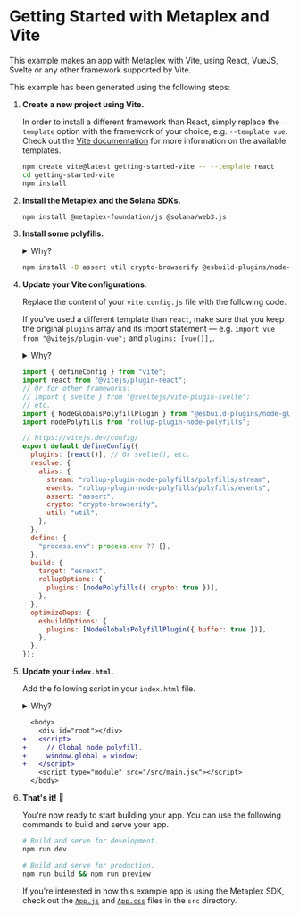 # Getting Started with Metaplex and Vite

This example makes an app with Metaplex with Vite, using React, VueJS, Svelte or any other framework supported by Vite.

This example has been generated using the following steps:

1. **Create a new project using Vite.**

   In order to install a different framework than React, simply replace the `--template` option with the framework of your choice, e.g. `--template vue`. Check out the [Vite documentation](https://vitejs.dev/guide/#scaffolding-your-first-vite-project) for more information on the available templates.

   ```sh
   npm create vite@latest getting-started-vite -- --template react
   cd getting-started-vite
   npm install
   ```

2. **Install the Metaplex and the Solana SDKs.**

   ```sh
   npm install @metaplex-foundation/js @solana/web3.js
   ```

3. **Install some polyfills.**

   <details>
     <summary>Why?</summary>
     Some dependencies of the Metaplex SDK are still relying on node.js features that are not available in the browser by default. To make sure that the Metaplex SDK works in the browser, we need to install some polyfills. Note that we are installing some polyfills via rollup plugins since Vite uses rollup under the hood the bundle for production.
   </details>

   ```sh
   npm install -D assert util crypto-browserify @esbuild-plugins/node-globals-polyfill rollup-plugin-node-polyfills
   ```

4. **Update your Vite configurations**.

   Replace the content of your `vite.config.js` file with the following code.

   If you've used a different template than `react`, make sure that you keep the original `plugins` array and its import statement — e.g. `import vue from "@vitejs/plugin-vue";` and `plugins: [vue()],`.

   <details>
     <summary>Why?</summary>
     The main goal of all these changes is to polyfill node.js features that are not available by default in the browser. The configuration updates look slightly confusing because we have to polyfill differently for development and production. That's because Vite uses rollup under the hood to bundle the application for production but does not bundle your application at all in development.
   </details>

   ```js
   import { defineConfig } from "vite";
   import react from "@vitejs/plugin-react";
   // Or for other frameworks:
   // import { svelte } from "@sveltejs/vite-plugin-svelte";
   // etc.
   import { NodeGlobalsPolyfillPlugin } from "@esbuild-plugins/node-globals-polyfill";
   import nodePolyfills from "rollup-plugin-node-polyfills";

   // https://vitejs.dev/config/
   export default defineConfig({
     plugins: [react()], // Or svelte(), etc.
     resolve: {
       alias: {
         stream: "rollup-plugin-node-polyfills/polyfills/stream",
         events: "rollup-plugin-node-polyfills/polyfills/events",
         assert: "assert",
         crypto: "crypto-browserify",
         util: "util",
       },
     },
     define: {
       "process.env": process.env ?? {},
     },
     build: {
       target: "esnext",
       rollupOptions: {
         plugins: [nodePolyfills({ crypto: true })],
       },
     },
     optimizeDeps: {
       esbuildOptions: {
         plugins: [NodeGlobalsPolyfillPlugin({ buffer: true })],
       },
     },
   });
   ```

5. **Update your `index.html`.**

   Add the following script in your `index.html` file.

   <details>
     <summary>Why?</summary>
     This will polyfill the missing `global` object in the browser when running the application in development.
     I really wish we didn't have to do this but there seem to be no Vite plugin available for that purpose.
   </details>

   ```diff
     <body>
       <div id="root"></div>
   +   <script>
   +     // Global node polyfill.
   +     window.global = window;
   +   </script>
       <script type="module" src="/src/main.jsx"></script>
     </body>
   ```

6. **That's it!** 🎉

   You're now ready to start building your app. You can use the following commands to build and serve your app.

   ```sh
   # Build and serve for development.
   npm run dev

   # Build and serve for production.
   npm run build && npm run preview
   ```

   If you're interested in how this example app is using the Metaplex SDK, check out the [`App.js`](./src/App.js) and [`App.css`](./src/App.css) files in the `src` directory.
